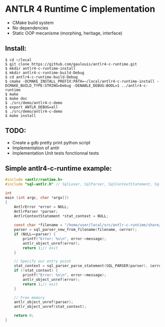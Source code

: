 # ANTLR 4 Runtime C implementation

+ CMake build system
+ No dependencies
+ Static OOP mecanisme (morphing, heritage, interface)

## Install:
```
$ cd ~/local
$ git clone https://github.com/gaulouis/antlr4-c-runtime.git
$ mkdir antlr4-c-runtime-install
$ mkdir antlr4-c-runtime-build-Debug
$ cd antlr4-c-runtime-build-Debug
$ cmake -DCMAKE_INSTALL_PREFIX:PATH=~/local/antlr4-c-runtime-install -DCMAKE_BUILD_TYPE:STRING=Debug -DENABLE_DEBUG:BOOL=1 ../antlr4-c-runtime
$ make
$ make doc
$ ./src/demo/antlr4-c-demo
$ export ANTLR_DEBUG=all
$ ./src/demo/antlr4-c-demo
$ make install
```

## TODO:
+ Create a gdb pretty print python script
+ Implementation of antlr
+ Implementation Unit tests fonctionnal tests


## Simple antlr4-c-runtime example:
```C
#include <antlr/runtime.h>
#include "sql-antlr.h" // SqlLexer, SqlParser, SqlContextStatement, SqlListener

int
main (int argc, char *argv[])
{
    AntlrError *error = NULL;
    AntlrParser *parser;
    AntlrContextStatement *stat_context = NULL;
    
    const char *filename = "/home/user/local/src/antlr-c-runtime/share/scripts/test.sql";    
    parser = sql_parser_new_from_filename(filename, &error);
    if (NULL==parser) {
        printf("Error: %s\n", error->message);
        antlr_object_unref(error);
        return 1;// exit
    }

    // Specify our entry point
    stat_context = sql_parser_parse_statement(SQL_PARSER(parser), &error);
    if (!stat_context) {
        printf("Error: %s\n", error->message);
        antlr_object_unref(error);
        return 1;// exit
    }

    // Free memory
    antlr_object_unref(parser);
    antlr_object_unref(stat_context);

    return 0;
}
```
